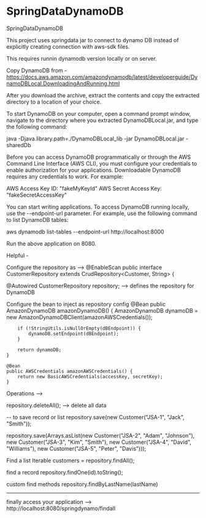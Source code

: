 # SpringDataDynamoDB
SpringDataDynamoDB


This project uses springdata jar to connect to dynamo DB instead of explicitly creating connection with aws-sdk files.

This requires runnin dynamodb version locally or on server.

Copy DynamoDB from - https://docs.aws.amazon.com/amazondynamodb/latest/developerguide/DynamoDBLocal.DownloadingAndRunning.html

After you download the archive, extract the contents and copy the extracted directory to a location of your choice.

To start DynamoDB on your computer, open a command prompt window, navigate to the directory where you extracted DynamoDBLocal.jar, and type the following command:

java -Djava.library.path=./DynamoDBLocal_lib -jar DynamoDBLocal.jar -sharedDb

Before you can access DynamoDB programmatically or through the AWS Command Line Interface (AWS CLI), you must configure your credentials to enable authorization for your applications. Downloadable DynamoDB requires any credentials to work. For example:

AWS Access Key ID: "fakeMyKeyId"
AWS Secret Access Key: "fakeSecretAccessKey"

You can start writing applications. To access DynamoDB running locally, use the --endpoint-url parameter. For example, use the following command to list DynamoDB tables:

aws dynamodb list-tables --endpoint-url http://localhost:8000

Run the above application on 8080.

Helpful - 

Configure the repository as -->
@EnableScan
public interface CustomerRepository extends CrudRepository<Customer, String> {

@Autowired
	CustomerRepository repository; --> defines the repository for DynamoDB
  
Configure the bean to inject as repository config
@Bean
	public AmazonDynamoDB amazonDynamoDB() {
		AmazonDynamoDB dynamoDB = new AmazonDynamoDBClient(amazonAWSCredentials());

		if (!StringUtils.isNullOrEmpty(dBEndpoint)) {
			dynamoDB.setEndpoint(dBEndpoint);
		}

		return dynamoDB;
	}

	@Bean
	public AWSCredentials amazonAWSCredentials() {
		return new BasicAWSCredentials(accessKey, secretKey);
	}
  
 Operations -->
  
repository.deleteAll(); --> delete all data

-- to save record or list
repository.save(new Customer("JSA-1", "Jack", "Smith"));

repository.save(Arrays.asList(new Customer("JSA-2", "Adam", "Johnson"), new Customer("JSA-3", "Kim", "Smith"),
				new Customer("JSA-4", "David", "Williams"), new Customer("JSA-5", "Peter", "Davis")));
  
 Find a list
 Iterable<Customer> customers = repository.findAll();
  
 find a record
 repository.findOne(id).toString();
 
 custom find methods
 repository.findByLastName(lastName)
 
  -----------------------------------------------------------------
  finally access your application -->
  http://localhost:8080/springdynamo/findall
